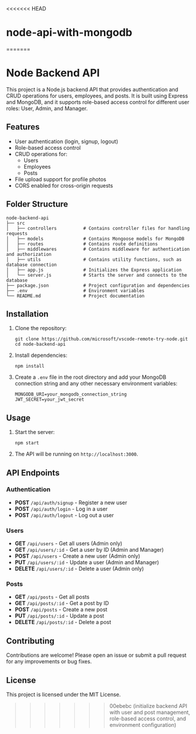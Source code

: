 <<<<<<< HEAD
# node-api-with-mongodb
=======
# Node Backend API

This project is a Node.js backend API that provides authentication and CRUD operations for users, employees, and posts. It is built using Express and MongoDB, and it supports role-based access control for different user roles: User, Admin, and Manager.

## Features

- User authentication (login, signup, logout)
- Role-based access control
- CRUD operations for:
  - Users
  - Employees
  - Posts
- File upload support for profile photos
- CORS enabled for cross-origin requests

## Folder Structure

```
node-backend-api
├── src
│   ├── controllers          # Contains controller files for handling requests
│   ├── models               # Contains Mongoose models for MongoDB
│   ├── routes               # Contains route definitions
│   ├── middlewares          # Contains middleware for authentication and authorization
│   ├── utils                # Contains utility functions, such as database connection
│   ├── app.js               # Initializes the Express application
│   └── server.js            # Starts the server and connects to the database
├── package.json             # Project configuration and dependencies
├── .env                     # Environment variables
└── README.md                # Project documentation
```

## Installation

1. Clone the repository:
   ```
   git clone https://github.com/microsoft/vscode-remote-try-node.git
   cd node-backend-api
   ```

2. Install dependencies:
   ```
   npm install
   ```

3. Create a `.env` file in the root directory and add your MongoDB connection string and any other necessary environment variables:
   ```
   MONGODB_URI=your_mongodb_connection_string
   JWT_SECRET=your_jwt_secret
   ```

## Usage

1. Start the server:
   ```
   npm start
   ```

2. The API will be running on `http://localhost:3000`.

## API Endpoints

### Authentication

- **POST** `/api/auth/signup` - Register a new user
- **POST** `/api/auth/login` - Log in a user
- **POST** `/api/auth/logout` - Log out a user

### Users

- **GET** `/api/users` - Get all users (Admin only)
- **GET** `/api/users/:id` - Get a user by ID (Admin and Manager)
- **POST** `/api/users` - Create a new user (Admin only)
- **PUT** `/api/users/:id` - Update a user (Admin and Manager)
- **DELETE** `/api/users/:id` - Delete a user (Admin only)

### Posts

- **GET** `/api/posts` - Get all posts
- **GET** `/api/posts/:id` - Get a post by ID
- **POST** `/api/posts` - Create a new post
- **PUT** `/api/posts/:id` - Update a post
- **DELETE** `/api/posts/:id` - Delete a post

## Contributing

Contributions are welcome! Please open an issue or submit a pull request for any improvements or bug fixes.

## License

This project is licensed under the MIT License.
>>>>>>> 00ebebc (initialize backend API with user and post management, role-based access control, and environment configuration)
